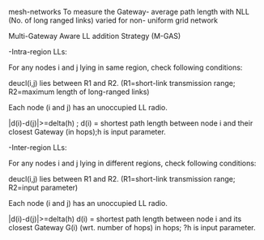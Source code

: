 mesh-networks
To measure the Gateway- average path length with NLL (No. of long ranged links) varied for non- uniform grid network

Multi-Gateway Aware LL addition Strategy (M-GAS)

-Intra-region LLs:

For any nodes i and j lying in same region, check following conditions:

deucl(i,j) lies between R1 and R2. (R1=short-link transmission range; R2=maximum length of long-ranged links)

Each node (i and j) has an unoccupied LL radio.

|d(i)-d(j)|>=delta(h) ; d(i) = shortest path length between node i and their closest Gateway (in hops);h is input parameter.

-Inter-region LLs:

For any nodes i and j lying in different regions, check following conditions:

deucl(i,j) lies between R1 and R2. (R1=short-link transmission range; R2=input parameter)

Each node (i and j) has an unoccupied LL radio.

|d(i)-d(j)|>=delta(h) d(i) = shortest path length between node i and its closest Gateway G(i) (wrt. number of hops) in hops; ?h is input parameter.
